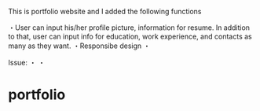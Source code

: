 This is portfolio website and I added the following functions

・User can input his/her profile picture, information for resume. In addition to that, user can input info for education, 
  work experience, and contacts as many as they want. 
・Responsibe design
・

Issue:
・
・
# portfolio
